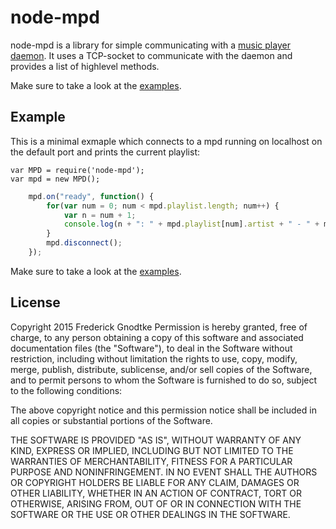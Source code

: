 node-mpd
========

node-mpd is a library for simple communicating with a [music player daemon](http://www.musicpd.org/).
It uses a TCP-socket to communicate with the daemon and provides a list of highlevel methods.

Make sure to take a look at the [examples](https://github.com/Prior99/node-mpd/tree/master/examples).

Example
------
This is a minimal exmaple which connects to a mpd running on localhost on the default port and prints the current playlist:

	var MPD = require('node-mpd');
	var mpd = new MPD();

```javascript
	mpd.on("ready", function() {
		for(var num = 0; num < mpd.playlist.length; num++) {
			var n = num + 1;
			console.log(n + ": " + mpd.playlist[num].artist + " - " + mpd.playlist[num].title);
		}
		mpd.disconnect();
	});
```
	
Make sure to take a look at the [examples](https://github.com/Prior99/node-mpd/tree/master/examples).

License
-------
Copyright 2015 Frederick Gnodtke
Permission is hereby granted, free of charge, to any person obtaining a copy of this software and associated documentation files (the "Software"), to deal in the Software without restriction, including without limitation the rights to use, copy, modify, merge, publish, distribute, sublicense, and/or sell copies of the Software, and to permit persons to whom the Software is furnished to do so, subject to the following conditions:

The above copyright notice and this permission notice shall be included in all copies or substantial portions of the Software.

THE SOFTWARE IS PROVIDED "AS IS", WITHOUT WARRANTY OF ANY KIND, EXPRESS OR IMPLIED, INCLUDING BUT NOT LIMITED TO THE WARRANTIES OF MERCHANTABILITY, FITNESS FOR A PARTICULAR PURPOSE AND NONINFRINGEMENT. IN NO EVENT SHALL THE AUTHORS OR COPYRIGHT HOLDERS BE LIABLE FOR ANY CLAIM, DAMAGES OR OTHER LIABILITY, WHETHER IN AN ACTION OF CONTRACT, TORT OR OTHERWISE, ARISING FROM, OUT OF OR IN CONNECTION WITH THE SOFTWARE OR THE USE OR OTHER DEALINGS IN THE SOFTWARE.
